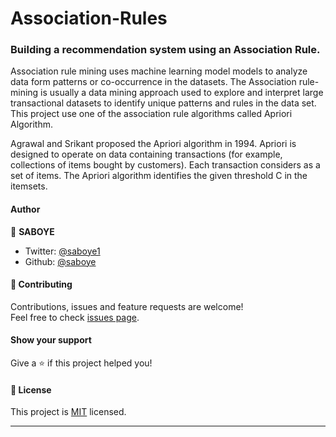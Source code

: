 Association-Rules
===================
### Building a recommendation system using an Association Rule.

Association rule mining uses machine learning model models to analyze data form patterns or co-occurrence in the datasets. The Association rule-mining is usually a data mining approach used to explore and interpret large transactional datasets to identify unique patterns and rules in the data set. 
This project use one of the association rule algorithms called Apriori Algorithm. 

Agrawal and Srikant proposed the Apriori algorithm in 1994. Apriori is designed to operate on data containing transactions (for example, collections of items bought by customers). Each transaction considers as a set of items. The Apriori algorithm identifies the given threshold C in the itemsets. 

#### Author

👤 **SABOYE**

* Twitter: [@saboye1](https://twitter.com/saboye1)
* Github: [@saboye](https://github.com/saboye)


#### 🤝 Contributing

Contributions, issues and feature requests are welcome!<br />Feel free to check [issues page](https://github.com/saboye/Association-Rules/issues).

#### Show your support

Give a ⭐️ if this project helped you!

#### 📝 License


This project is [MIT](https://github.com/saboye/Association-Rules/blob/main/LICENSE) licensed.

***
 
